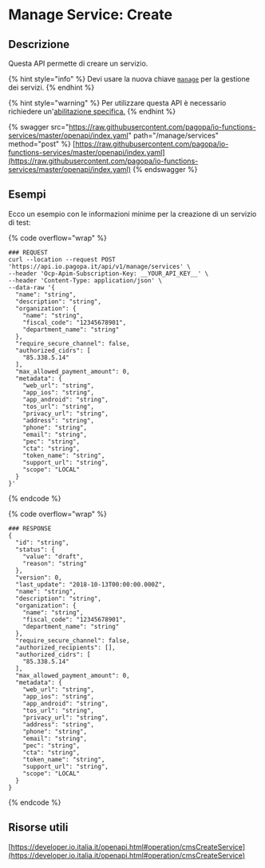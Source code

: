 # Manage Service: Create

## Descrizione

Questa API permette di creare un servizio.&#x20;

{% hint style="info" %}
Devi usare la nuova chiave [`manage`](../../funzionalita/pubblicare-un-servizio/chiave-manage.md) per la gestione dei servizi.&#x20;
{% endhint %}

{% hint style="warning" %}
Per utilizzare questa API è necessario richiedere un'[abilitazione specifica.](../../abilitazioni/gestione-dei-servizi.md)
{% endhint %}

{% swagger src="https://raw.githubusercontent.com/pagopa/io-functions-services/master/openapi/index.yaml" path="/manage/services" method="post" %}
[https://raw.githubusercontent.com/pagopa/io-functions-services/master/openapi/index.yaml](https://raw.githubusercontent.com/pagopa/io-functions-services/master/openapi/index.yaml)
{% endswagger %}

## Esempi

Ecco un esempio con le informazioni minime per la creazione di un servizio di test:

{% code overflow="wrap" %}
```shell
### REQUEST
curl --location --request POST 'https://api.io.pagopa.it/api/v1/manage/services' \
--header 'Ocp-Apim-Subscription-Key: __YOUR_API_KEY__' \
--header 'Content-Type: application/json' \
--data-raw '{
  "name": "string",
  "description": "string",
  "organization": {
    "name": "string",
    "fiscal_code": "12345678901",
    "department_name": "string"
  },
  "require_secure_channel": false,
  "authorized_cidrs": [
    "85.338.5.14"
  ],
  "max_allowed_payment_amount": 0,
  "metadata": {
    "web_url": "string",
    "app_ios": "string",
    "app_android": "string",
    "tos_url": "string",
    "privacy_url": "string",
    "address": "string",
    "phone": "string",
    "email": "string",
    "pec": "string",
    "cta": "string",
    "token_name": "string",
    "support_url": "string",
    "scope": "LOCAL"
  }
}'
```
{% endcode %}

{% code overflow="wrap" %}
```shell
### RESPONSE
{
  "id": "string",
  "status": {
    "value": "draft",
    "reason": "string"
  },
  "version": 0,
  "last_update": "2018-10-13T00:00:00.000Z",
  "name": "string",
  "description": "string",
  "organization": {
    "name": "string",
    "fiscal_code": "12345678901",
    "department_name": "string"
  },
  "require_secure_channel": false,
  "authorized_recipients": [],
  "authorized_cidrs": [
    "85.338.5.14"
  ],
  "max_allowed_payment_amount": 0,
  "metadata": {
    "web_url": "string",
    "app_ios": "string",
    "app_android": "string",
    "tos_url": "string",
    "privacy_url": "string",
    "address": "string",
    "phone": "string",
    "email": "string",
    "pec": "string",
    "cta": "string",
    "token_name": "string",
    "support_url": "string",
    "scope": "LOCAL"
  }
}
```
{% endcode %}

## Risorse utili

[https://developer.io.italia.it/openapi.html#operation/cmsCreateService](https://developer.io.italia.it/openapi.html#operation/cmsCreateService)
